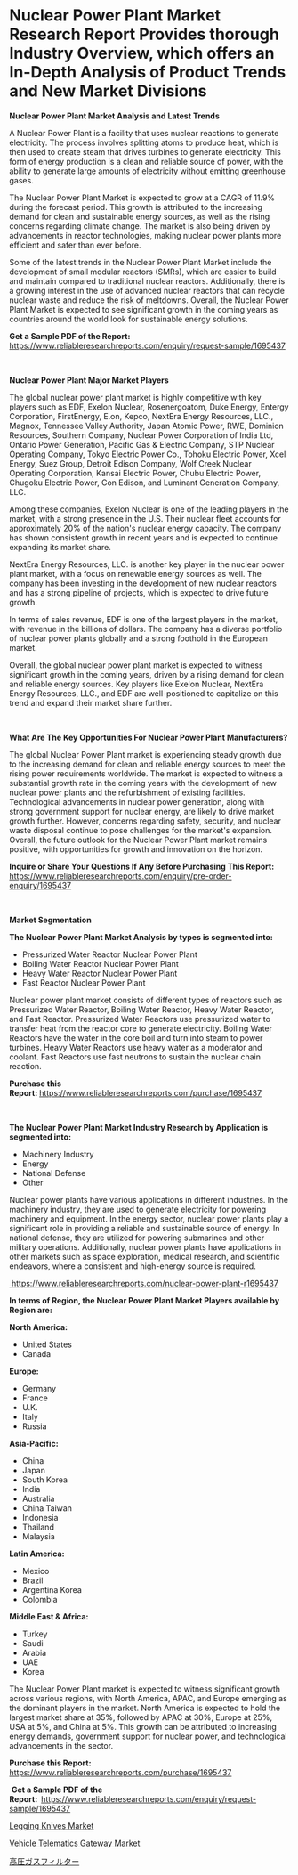 <p><h1>Nuclear Power Plant Market Research Report Provides thorough Industry Overview, which offers an In-Depth Analysis of Product Trends and New Market Divisions</h1></p><p><strong>Nuclear Power Plant Market Analysis and Latest Trends</strong></p>
<p><p>A Nuclear Power Plant is a facility that uses nuclear reactions to generate electricity. The process involves splitting atoms to produce heat, which is then used to create steam that drives turbines to generate electricity. This form of energy production is a clean and reliable source of power, with the ability to generate large amounts of electricity without emitting greenhouse gases.</p><p>The Nuclear Power Plant Market is expected to grow at a CAGR of 11.9% during the forecast period. This growth is attributed to the increasing demand for clean and sustainable energy sources, as well as the rising concerns regarding climate change. The market is also being driven by advancements in reactor technologies, making nuclear power plants more efficient and safer than ever before.</p><p>Some of the latest trends in the Nuclear Power Plant Market include the development of small modular reactors (SMRs), which are easier to build and maintain compared to traditional nuclear reactors. Additionally, there is a growing interest in the use of advanced nuclear reactors that can recycle nuclear waste and reduce the risk of meltdowns. Overall, the Nuclear Power Plant Market is expected to see significant growth in the coming years as countries around the world look for sustainable energy solutions.</p></p>
<p><strong>Get a Sample PDF of the Report:&nbsp;</strong> <a href="https://www.reliableresearchreports.com/enquiry/request-sample/1695437">https://www.reliableresearchreports.com/enquiry/request-sample/1695437</a></p>
<p>&nbsp;</p>
<p><strong>Nuclear Power Plant Major Market Players</strong></p>
<p><p>The global nuclear power plant market is highly competitive with key players such as EDF, Exelon Nuclear, Rosenergoatom, Duke Energy, Entergy Corporation, FirstEnergy, E.on, Kepco, NextEra Energy Resources, LLC., Magnox, Tennessee Valley Authority, Japan Atomic Power, RWE, Dominion Resources, Southern Company, Nuclear Power Corporation of India Ltd, Ontario Power Generation, Pacific Gas & Electric Company, STP Nuclear Operating Company, Tokyo Electric Power Co., Tohoku Electric Power, Xcel Energy, Suez Group, Detroit Edison Company, Wolf Creek Nuclear Operating Corporation, Kansai Electric Power, Chubu Electric Power, Chugoku Electric Power, Con Edison, and Luminant Generation Company, LLC.</p><p>Among these companies, Exelon Nuclear is one of the leading players in the market, with a strong presence in the U.S. Their nuclear fleet accounts for approximately 20% of the nation's nuclear energy capacity. The company has shown consistent growth in recent years and is expected to continue expanding its market share.</p><p>NextEra Energy Resources, LLC. is another key player in the nuclear power plant market, with a focus on renewable energy sources as well. The company has been investing in the development of new nuclear reactors and has a strong pipeline of projects, which is expected to drive future growth.</p><p>In terms of sales revenue, EDF is one of the largest players in the market, with revenue in the billions of dollars. The company has a diverse portfolio of nuclear power plants globally and a strong foothold in the European market.</p><p>Overall, the global nuclear power plant market is expected to witness significant growth in the coming years, driven by a rising demand for clean and reliable energy sources. Key players like Exelon Nuclear, NextEra Energy Resources, LLC., and EDF are well-positioned to capitalize on this trend and expand their market share further.</p></p>
<p>&nbsp;</p>
<p><strong>What Are The Key Opportunities For Nuclear Power Plant Manufacturers?</strong></p>
<p><p>The global Nuclear Power Plant market is experiencing steady growth due to the increasing demand for clean and reliable energy sources to meet the rising power requirements worldwide. The market is expected to witness a substantial growth rate in the coming years with the development of new nuclear power plants and the refurbishment of existing facilities. Technological advancements in nuclear power generation, along with strong government support for nuclear energy, are likely to drive market growth further. However, concerns regarding safety, security, and nuclear waste disposal continue to pose challenges for the market's expansion. Overall, the future outlook for the Nuclear Power Plant market remains positive, with opportunities for growth and innovation on the horizon.</p></p>
<p><strong>Inquire or Share Your Questions If Any Before Purchasing This Report:</strong> <a href="https://www.reliableresearchreports.com/enquiry/pre-order-enquiry/1695437">https://www.reliableresearchreports.com/enquiry/pre-order-enquiry/1695437</a></p>
<p>&nbsp;</p>
<p><strong>Market Segmentation</strong></p>
<p><strong>The Nuclear Power Plant Market Analysis by types is segmented into:</strong></p>
<p><ul><li>Pressurized Water Reactor Nuclear Power Plant</li><li>Boiling Water Reactor Nuclear Power Plant</li><li>Heavy Water Reactor Nuclear Power Plant</li><li>Fast Reactor Nuclear Power Plant</li></ul></p>
<p><p>Nuclear power plant market consists of different types of reactors such as Pressurized Water Reactor, Boiling Water Reactor, Heavy Water Reactor, and Fast Reactor. Pressurized Water Reactors use pressurized water to transfer heat from the reactor core to generate electricity. Boiling Water Reactors have the water in the core boil and turn into steam to power turbines. Heavy Water Reactors use heavy water as a moderator and coolant. Fast Reactors use fast neutrons to sustain the nuclear chain reaction.</p></p>
<p><strong>Purchase this Report:&nbsp;</strong><a href="https://www.reliableresearchreports.com/purchase/1695437">https://www.reliableresearchreports.com/purchase/1695437</a></p>
<p>&nbsp;</p>
<p><strong>The Nuclear Power Plant Market Industry Research by Application is segmented into:</strong></p>
<p><ul><li>Machinery Industry</li><li>Energy</li><li>National Defense</li><li>Other</li></ul></p>
<p><p>Nuclear power plants have various applications in different industries. In the machinery industry, they are used to generate electricity for powering machinery and equipment. In the energy sector, nuclear power plants play a significant role in providing a reliable and sustainable source of energy. In national defense, they are utilized for powering submarines and other military operations. Additionally, nuclear power plants have applications in other markets such as space exploration, medical research, and scientific endeavors, where a consistent and high-energy source is required.</p></p>
<p><a href="https://www.reliableresearchreports.com/nuclear-power-plant-r1695437">&nbsp;https://www.reliableresearchreports.com/nuclear-power-plant-r1695437</a></p>
<p><strong>In terms of Region, the Nuclear Power Plant Market Players available by Region are:</strong></p>
<p>
    <p> <strong> North America: </strong>
        <ul>
            <li>United States</li>
            <li>Canada</li>
        </ul>
        </p> 
    <p> <strong> Europe: </strong>
        <ul>
            <li>Germany</li>
            <li>France</li>
            <li>U.K.</li>
            <li>Italy</li>
            <li>Russia</li>
        </ul>
        </p> 
    <p> <strong> Asia-Pacific: </strong>
        <ul>
            <li>China</li>
            <li>Japan</li>
            <li>South Korea</li>
            <li>India</li>
            <li>Australia</li>
            <li>China Taiwan</li>
            <li>Indonesia</li>
            <li>Thailand</li>
            <li>Malaysia</li>
        </ul>
        </p> 
    <p> <strong> Latin America: </strong>
        <ul>
            <li>Mexico</li>
            <li>Brazil</li>
            <li>Argentina Korea</li>
            <li>Colombia</li>
        </ul>
        </p> 
    <p> <strong> Middle East & Africa: </strong>
        <ul>
            <li>Turkey</li>
            <li>Saudi</li>
            <li>Arabia</li>
            <li>UAE</li>
            <li>Korea</li>
        </ul>
    </p>
    </p>
<p><p>The Nuclear Power Plant market is expected to witness significant growth across various regions, with North America, APAC, and Europe emerging as the dominant players in the market. North America is expected to hold the largest market share at 35%, followed by APAC at 30%, Europe at 25%, USA at 5%, and China at 5%. This growth can be attributed to increasing energy demands, government support for nuclear power, and technological advancements in the sector.</p></p>
<p><strong>Purchase this Report: </strong><a href="https://www.reliableresearchreports.com/purchase/1695437">https://www.reliableresearchreports.com/purchase/1695437</a></p>
<p>&nbsp;<strong>Get a Sample PDF of the Report:&nbsp;&nbsp;</strong><a href="https://www.reliableresearchreports.com/enquiry/request-sample/1695437">https://www.reliableresearchreports.com/enquiry/request-sample/1695437</a></p>
<p><strong></strong></p>
<p><p><a href="https://www.linkedin.com/pulse/legging-knives-market-share-evolution-growth-trends-2024-31yte?trackingId=PlpnJGmLutsMf1xz9hRW%2Bg%3D%3D">Legging Knives Market</a></p><p><a href="https://www.linkedin.com/pulse/vehicle-telematics-gateway-market-dynamics-2024-2031-also-jd20e?trackingId=T8R7ZrmYKbDCxdUeXgZJxw%3D%3D">Vehicle Telematics Gateway Market</a></p><p><a href="https://github.com/lily-u-genius/Market-Research-Report-List-1/blob/main/334742832306.md">高圧ガスフィルター</a></p></p>